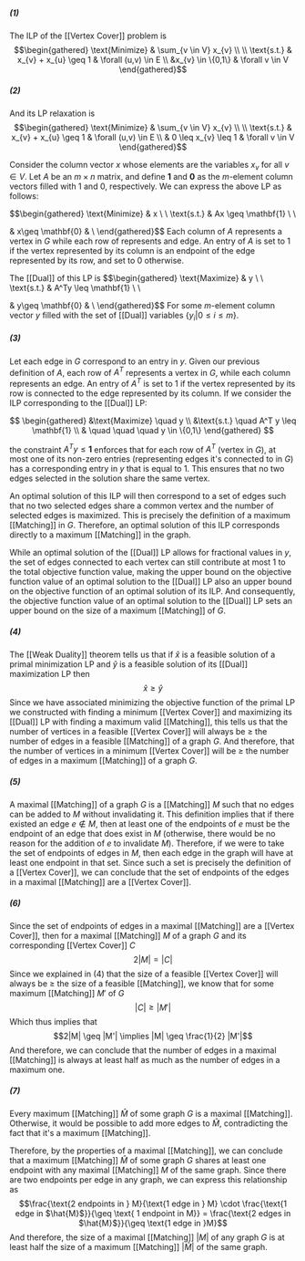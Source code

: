 ##### (1)

The ILP of the [[Vertex Cover]] problem is
$$\begin{gathered}
\text{Minimize} & \sum_{v \in V} x_{v} \\ \\
\text{s.t.} & x_{v} + x_{u} \geq 1 & \forall (u,v) \in E \\
&x_{v} \in \{0,1\} & \forall v \in V
\end{gathered}$$
##### (2)

And its LP relaxation is 
$$\begin{gathered}
\text{Minimize} & \sum_{v \in V} x_{v} \\ \\
\text{s.t.} & x_{v} + x_{u} \geq 1 & \forall (u,v) \in E \\
& 0 \leq x_{v} \leq 1 & \forall v \in V
\end{gathered}$$

Consider the column vector $x$ whose elements are the variables $x_v$ for all $v \in V$. Let $A$ be an $m \times n$ matrix, and define $\mathbf{1}$ and $\mathbf{0}$ as the $m$-element column vectors filled with $1$ and $0$, respectively. We can express the above LP as follows:

$$\begin{gathered}
\text{Minimize} & x \\ \\
\text{s.t.} & Ax \geq \mathbf{1} \\ \\

& x\geq \mathbf{0} & \\
\end{gathered}$$
Each column of $A$ represents a vertex in $G$ while each row of represents and edge. An entry of $A$ is set to $1$ if the vertex represented by its column is an endpoint of the edge represented by its row, and set to $0$ otherwise. 

The [[Dual]] of this LP is
$$\begin{gathered}
\text{Maximize} & y \\ \\
\text{s.t.} & A^Ty \leq \mathbf{1}  \\ \\

& y\geq \mathbf{0} & \\
\end{gathered}$$
For some $m$-element column vector $y$ filled with the set of [[Dual]] variables $\{y_{i} | 0 \leq i \leq m\}$. 

##### (3)

Let each edge in $G$ correspond to an entry in $y$. Given our previous definition of $A$, each row of $A^T$ represents a vertex in $G$, while each column represents an edge. An entry of $A^T$ is set to $1$ if the vertex represented by its row is connected to the edge represented by its column. If we consider the ILP corresponding to the [[Dual]] LP:

$$
\begin{gathered}
&\text{Maximize} \quad y \\  
&\text{s.t.} \quad A^T y \leq \mathbf{1} \\  
& \quad \quad \quad y \in \{0,1\}
\end{gathered}
$$

the constraint $A^T y \leq \mathbf{1}$ enforces that for each row of $A^T$  (vertex in $G$), at most one of its non-zero entries (representing edges it's connected to in $G$) has a corresponding entry in $y$ that is equal to $1$. This ensures that no two edges selected in the solution share the same vertex. 

An optimal solution of this ILP will then correspond to a set of edges such that no two selected edges share a common vertex and the number of selected edges is maximized. This is precisely the definition of a maximum [[Matching]] in $G$. Therefore, an optimal solution of this ILP corresponds directly to a maximum [[Matching]] in the graph.  

While an optimal solution of the [[Dual]] LP allows for fractional values in $y$, the set of edges connected to each vertex can still contribute at most $1$ to the total objective function value, making the upper bound on the objective function value of an optimal solution to the [[Dual]] LP also an upper bound on the objective function of an optimal solution of its ILP. And consequently, the objective function value of an optimal solution to the [[Dual]] LP sets an upper bound on the size of a maximum [[Matching]] of $G$.
##### (4)

The [[Weak Duality]] theorem tells us that if $\hat{x}$ is a feasible solution of a primal minimization LP and $\hat{y}$ is a feasible solution of its [[Dual]] maximization LP then
$$\hat{x} \geq \hat{y}$$
Since we have associated minimizing the objective function of the primal LP we constructed with finding a minimum [[Vertex Cover]] and maximizing its [[Dual]] LP with finding a maximum valid [[Matching]], this tells us that the number of vertices in a feasible [[Vertex Cover]] will always be $\geq$  the number of edges in a feasible [[Matching]] of a graph $G$. And therefore, that the number of vertices in a minimum [[Vertex Cover]] will be $\geq$  the number of edges in a maximum [[Matching]] of a graph $G$. 

##### (5)

A maximal [[Matching]] of a graph $G$ is a [[Matching]] $M$ such that no edges can be added to $M$ without invalidating it. This definition implies that if there existed an edge $e \notin M$, then at least one of the endpoints of $e$ must be the endpoint of an edge that does exist in $M$ (otherwise, there would be no reason for the addition of $e$ to invalidate $M$). Therefore, if we were to take the set of endpoints of edges in $M$, then each edge in the graph will have at least one endpoint in that set. Since such a set is precisely the definition of a [[Vertex Cover]], we can conclude that the set of endpoints of the edges in a maximal [[Matching]] are a [[Vertex Cover]].

##### (6)

Since the set of endpoints of edges in a maximal [[Matching]] are a [[Vertex Cover]], then for a maximal [[Matching]] $M$ of a graph $G$ and its corresponding [[Vertex Cover]] $C$
$$2|M| = |C| $$
Since we explained in (4) that the size of a feasible [[Vertex Cover]] will always be $\geq$ the size of a  feasible [[Matching]], we know that for some maximum [[Matching]] $M'$ of $G$
$$|C| \geq |M'|$$
Which thus implies that
$$2|M| \geq |M'| \implies |M| \geq \frac{1}{2} |M'|$$
And therefore, we can conclude that the number of edges in a maximal [[Matching]] is always at least half as much as the number of edges in a maximum one.
##### (7)

Every maximum [[Matching]] $\hat{M}$ of some graph $G$ is a maximal [[Matching]]. Otherwise, it would be possible to add more edges to $\hat{M}$, contradicting the fact that it's a maximum [[Matching]]. 

Therefore, by the properties of a maximal [[Matching]], we can conclude that a maximum [[Matching]] $\hat{M}$ of some graph $G$ shares at least one endpoint with any maximal [[Matching]] $M$ of the same graph. Since there are two endpoints per edge in any graph,  we can express this relationship as 
$$\frac{\text{2 endpoints in } M}{\text{1 edge in } M} \cdot \frac{\text{1 edge in $\hat{M}$}}{\geq \text{ 1 endpoint in M}} = \frac{\text{2 edges in $\hat{M}$}}{\geq \text{1 edge in }M}$$
And therefore, the size of a maximal [[Matching]] $|M|$ of any graph $G$ is at least half the size of a maximum [[Matching]] $|\hat{M}|$ of the same graph. 
